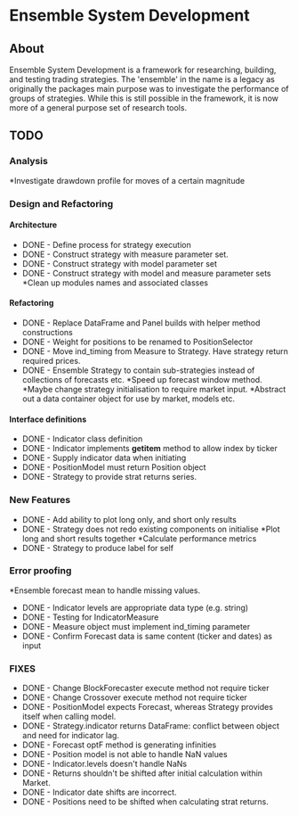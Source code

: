 # Ensemble System Development

## About
Ensemble System Development is a framework for researching, building, and testing trading
strategies. The 'ensemble' in the name is a legacy as originally the packages main purpose
was to investigate the performance of groups of strategies. While this is still possible in
the framework, it is now more of a general purpose set of research tools.

## TODO

### Analysis
*Investigate drawdown profile for moves of a certain magnitude
 
### Design and Refactoring
#### Architecture
- DONE - Define process for strategy execution
- DONE - Construct strategy with measure parameter set.
- DONE - Construct strategy with model parameter set
- DONE - Construct strategy with model and measure parameter sets
*Clean up modules names and associated classes
#### Refactoring
- DONE - Replace DataFrame and Panel builds with helper method constructions
- DONE - Weight for positions to be renamed to PositionSelector
- DONE - Move ind_timing from Measure to Strategy. Have strategy return required prices.
- DONE - Ensemble Strategy to contain sub-strategies instead of collections of forecasts etc.
*Speed up forecast window method.
*Maybe change strategy initialisation to require market input.
*Abstract out a data container object for use by market, models etc.

#### Interface definitions
- DONE - Indicator class definition
- DONE - Indicator implements __getitem__ method to allow index by ticker
- DONE - Supply indicator data when initiating
- DONE - PositionModel must return Position object
- DONE - Strategy to provide strat returns series.

### New Features
- DONE - Add ability to plot long only, and short only results
- DONE - Strategy does not redo existing components on initialise
*Plot long and short results together
*Calculate performance metrics
- DONE - Strategy to produce label for self

### Error proofing
*Ensemble forecast mean to handle missing values.
- DONE - Indicator levels are appropriate data type (e.g. string)
- DONE - Testing for IndicatorMeasure
- DONE - Measure object must implement ind_timing parameter
- DONE - Confirm Forecast data is same content (ticker and dates) as input

### FIXES
- DONE - Change BlockForecaster execute method not require ticker
- DONE - Change Crossover execute method not require ticker
- DONE - PositionModel expects Forecast, whereas Strategy provides itself when calling model.
- DONE - Strategy.indicator returns DataFrame: conflict between object and need for indicator lag.
- DONE - Forecast optF method is generating infinities
- DONE - Position model is not able to handle NaN values
- DONE - Indicator.levels doesn't handle NaNs
- DONE - Returns shouldn't be shifted after initial calculation within Market.
- DONE - Indicator date shifts are incorrect.
- DONE - Positions need to be shifted when calculating strat returns.

